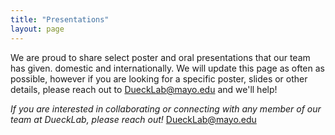 ```yaml
---
title: "Presentations"
layout: page
---
```


We are proud to share select poster and oral presentations that our team has given. domestic and internationally. We will update this page as often as possible, however if you are looking for a specific poster, slides or other details, please reach out to DueckLab@mayo.edu and we'll help!























_If you are interested in collaborating or connecting with any member of our team at DueckLab, please reach out!_   [DueckLab@mayo.edu](mailto:DueckLab@mayo.edu)

<!-- Google tag (gtag.js) -->
<script async src="https://www.googletagmanager.com/gtag/js?id=G-RR2YH5HMBL"></script>
<script>
  window.dataLayer = window.dataLayer || [];
  function gtag(){dataLayer.push(arguments);}
  gtag('js', new Date());

  gtag('config', 'G-RR2YH5HMBL');
</script>
